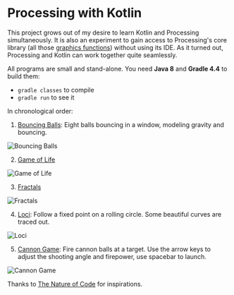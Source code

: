 # Processing with Kotlin

This project grows out of my desire to learn Kotlin and Processing
simultaneously. It is also an experiment to gain access to Processing's core
library (all those [graphics functions](https://processing.org/reference/))
without using its IDE. As it turned out, Processing and Kotlin can work together
quite seamlessly.

All programs are small and stand-alone. You need **Java 8** and **Gradle 4.4**
to build them:

- `gradle classes` to compile
- `gradle run` to see it

In chronological order:

1. [Bouncing Balls](tree/master/balls): Eight balls bouncing in a window,
   modeling gravity and bouncing.

![Bouncing Balls](tree/master/balls/balls.jpg)

2. [Game of Life](tree/master/life)

![Game of Life](tree/master/life/life.jpg)

3. [Fractals](tree/master/fractal)

![Fractals](tree/master/fractal/fractal.jpg)

4. [Loci](tree/master/loci): Follow a fixed point on a rolling circle. Some
   beautiful curves are traced out.

![Loci](tree/master/loci/loci.jpg)

5. [Cannon Game](tree/master/cannon): Fire cannon balls at a target. Use the
   arrow keys to adjust the shooting angle and firepower, use spacebar to
   launch.

![Cannon Game](tree/master/cannon/cannon.jpg)

Thanks to [The Nature of Code](http://natureofcode.com/book/) for inspirations.
